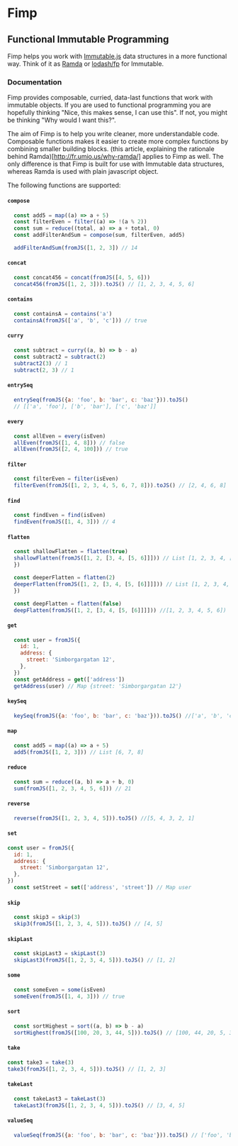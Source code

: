 # Fimp
## Functional Immutable Programming

Fimp helps you work with [Immutable.js](https://facebook.github.io/immutable-js/) data structures in a more functional way. Think of it as [Ramda](http://ramdajs.com) or [lodash/fp](https://github.com/lodash/lodash/wiki/FP-Guide) for Immutable.

### Documentation
Fimp provides composable, curried, data-last functions that work with immutable objects. If you are used to functional programming you are hopefully thinking "Nice, this makes sense, I can use this". If not, you might be thinking "Why would I want this?".

The aim of Fimp is to help you write cleaner, more understandable code. Composable functions makes it easier to create more complex functions by combining smaller building blocks. (this article, explaining the rationale behind Ramda)[http://fr.umio.us/why-ramda/] applies to Fimp as well. The only difference is that Fimp is built for use with Immutable data structures, whereas Ramda is used with plain javascript object.

The following functions are supported:

#### `compose`
```js
  const add5 = map((a) => a + 5)
  const filterEven = filter((a) => !(a % 2))
  const sum = reduce((total, a) => a + total, 0)
  const addFilterAndSum = compose(sum, filterEven, add5)

  addFilterAndSum(fromJS([1, 2, 3]) // 14
```

#### `concat`
```js
  const concat456 = concat(fromJS([4, 5, 6]))
  concat456(fromJS([1, 2, 3])).toJS() // [1, 2, 3, 4, 5, 6]
```

#### `contains`
```js
  const containsA = contains('a')
  containsA(fromJS(['a', 'b', 'c'])) // true
```

#### `curry`
```js
  const subtract = curry((a, b) => b - a)
  const subtract2 = subtract(2)
  subtract2(3) // 1
  subtract(2, 3) // 1
```

#### `entrySeq`
```js
  entrySeq(fromJS({a: 'foo', b: 'bar', c: 'baz'})).toJS()
  // [['a', 'foo'], ['b', 'bar'], ['c', 'baz']]
```

#### `every`
```js
  const allEven = every(isEven)
  allEven(fromJS([1, 4, 8])) // false
  allEven(fromJS([2, 4, 100])) // true
```

#### `filter`
```js
  const filterEven = filter(isEven)
  filterEven(fromJS([1, 2, 3, 4, 5, 6, 7, 8])).toJS() // [2, 4, 6, 8]
```

#### `find`
```js
  const findEven = find(isEven)
  findEven(fromJS([1, 4, 3])) // 4
```

#### `flatten`
```js
  const shallowFlatten = flatten(true)
  shallowFlatten(fromJS([1, 2, [3, 4, [5, 6]]])) // List [1, 2, 3, 4, [5, 6]]
  })

  const deeperFlatten = flatten(2)
  deeperFlatten(fromJS([1, 2, [3, 4, [5, [6]]]])) // List [1, 2, 3, 4, 5, [6]]
  })

  const deepFlatten = flatten(false)
  deepFlatten(fromJS([1, 2, [3, 4, [5, [6]]]])) //[1, 2, 3, 4, 5, 6])
```

#### `get`
```js
  const user = fromJS({
    id: 1,
    address: {
      street: 'Simborgargatan 12',
    },
  })
  const getAddress = get(['address'])
  getAddress(user) // Map {street: 'Simborgargatan 12'}
```

#### `keySeq`
```js
  keySeq(fromJS({a: 'foo', b: 'bar', c: 'baz'})).toJS() //['a', 'b', 'c']
```

#### `map`
```js
  const add5 = map((a) => a + 5)
  add5(fromJS([1, 2, 3])) // List [6, 7, 8]
```

#### `reduce`
```js
  const sum = reduce((a, b) => a + b, 0)
  sum(fromJS([1, 2, 3, 4, 5, 6])) // 21
```

#### `reverse`
```js
  reverse(fromJS([1, 2, 3, 4, 5])).toJS() //[5, 4, 3, 2, 1]
```

#### `set`
```js
const user = fromJS({
  id: 1,
  address: {
    street: 'Simborgargatan 12',
  },
})
  const setStreet = set(['address', 'street']) // Map user
```

#### `skip`
```js
  const skip3 = skip(3)
  skip3(fromJS([1, 2, 3, 4, 5])).toJS() // [4, 5]
```

#### `skipLast`
```js
  const skipLast3 = skipLast(3)
  skipLast3(fromJS([1, 2, 3, 4, 5])).toJS() // [1, 2]
```

#### `some`
```js
  const someEven = some(isEven)
  someEven(fromJS([1, 4, 3])) // true
```

#### `sort`
```js
  const sortHighest = sort((a, b) => b - a)
  sortHighest(fromJS([100, 20, 3, 44, 5])).toJS() // [100, 44, 20, 5, 3]
```

#### `take`
```js
const take3 = take(3)
take3(fromJS([1, 2, 3, 4, 5])).toJS() // [1, 2, 3]
```

#### `takeLast`
```js
  const takeLast3 = takeLast(3)
  takeLast3(fromJS([1, 2, 3, 4, 5])).toJS() // [3, 4, 5]
```

#### `valueSeq`
```js
  valueSeq(fromJS({a: 'foo', b: 'bar', c: 'baz'})).toJS() // ['foo', 'bar', 'baz']
```
